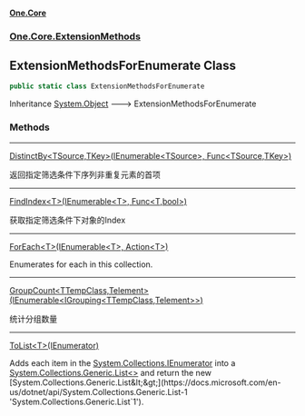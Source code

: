 #### [One.Core](index.md 'index')
### [One.Core.ExtensionMethods](One_Core_ExtensionMethods.md 'One.Core.ExtensionMethods')
## ExtensionMethodsForEnumerate Class
```csharp
public static class ExtensionMethodsForEnumerate
```

Inheritance [System.Object](https://docs.microsoft.com/en-us/dotnet/api/System.Object 'System.Object') &#129106; ExtensionMethodsForEnumerate  
### Methods

***
[DistinctBy&lt;TSource,TKey&gt;(IEnumerable&lt;TSource&gt;, Func&lt;TSource,TKey&gt;)](One_Core_ExtensionMethods_ExtensionMethodsForEnumerate_DistinctBy_TSource_TKey_(System_Collections_Generic_IEnumerable_TSource__System_Func_TSource_TKey_).md 'One.Core.ExtensionMethods.ExtensionMethodsForEnumerate.DistinctBy&lt;TSource,TKey&gt;(System.Collections.Generic.IEnumerable&lt;TSource&gt;, System.Func&lt;TSource,TKey&gt;)')

返回指定筛选条件下序列非重复元素的首项 

***
[FindIndex&lt;T&gt;(IEnumerable&lt;T&gt;, Func&lt;T,bool&gt;)](One_Core_ExtensionMethods_ExtensionMethodsForEnumerate_FindIndex_T_(System_Collections_Generic_IEnumerable_T__System_Func_T_bool_).md 'One.Core.ExtensionMethods.ExtensionMethodsForEnumerate.FindIndex&lt;T&gt;(System.Collections.Generic.IEnumerable&lt;T&gt;, System.Func&lt;T,bool&gt;)')

获取指定筛选条件下对象的Index  

***
[ForEach&lt;T&gt;(IEnumerable&lt;T&gt;, Action&lt;T&gt;)](One_Core_ExtensionMethods_ExtensionMethodsForEnumerate_ForEach_T_(System_Collections_Generic_IEnumerable_T__System_Action_T_).md 'One.Core.ExtensionMethods.ExtensionMethodsForEnumerate.ForEach&lt;T&gt;(System.Collections.Generic.IEnumerable&lt;T&gt;, System.Action&lt;T&gt;)')

Enumerates for each in this collection. 

***
[GroupCount&lt;TTempClass,Telement&gt;(IEnumerable&lt;IGrouping&lt;TTempClass,Telement&gt;&gt;)](One_Core_ExtensionMethods_ExtensionMethodsForEnumerate_GroupCount_TTempClass_Telement_(System_Collections_Generic_IEnumerable_System_Linq_IGrouping_TTempClass_Telement__).md 'One.Core.ExtensionMethods.ExtensionMethodsForEnumerate.GroupCount&lt;TTempClass,Telement&gt;(System.Collections.Generic.IEnumerable&lt;System.Linq.IGrouping&lt;TTempClass,Telement&gt;&gt;)')

统计分组数量 

***
[ToList&lt;T&gt;(IEnumerator)](One_Core_ExtensionMethods_ExtensionMethodsForEnumerate_ToList_T_(System_Collections_IEnumerator).md 'One.Core.ExtensionMethods.ExtensionMethodsForEnumerate.ToList&lt;T&gt;(System.Collections.IEnumerator)')

Adds each item in the [System.Collections.IEnumerator](https://docs.microsoft.com/en-us/dotnet/api/System.Collections.IEnumerator 'System.Collections.IEnumerator') into a [System.Collections.Generic.List&lt;&gt;](https://docs.microsoft.com/en-us/dotnet/api/System.Collections.Generic.List-1 'System.Collections.Generic.List`1') and return the new [System.Collections.Generic.List&lt;&gt;](https://docs.microsoft.com/en-us/dotnet/api/System.Collections.Generic.List-1 'System.Collections.Generic.List`1'). 
